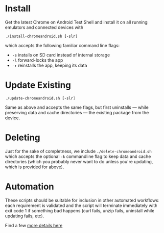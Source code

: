 # Install
Get the latest Chrome on Android Test Shell and install it on all running emulators and connected devices with

`./install-chromeandroid.sh [-slr]`

which accepts the following familiar command line flags:

- `-s` installs on SD card instead of internal storage
- `-l` forward-locks the app
- `-r` reinstalls the app, keeping its data

# Update Existing

`./update-chromeandroid.sh [-slr]`

Same as above and accepts the same flags, but first uninstalls — while preserving data and cache directories — the existing package from the device.

# Deleting
Just for the sake of completness, we include
`./delete-chromeandroid.sh`
which accepts the optional `-k` commandline flag to keep data and cache directories (which you probably never want to do unless you're updating, which is provided for above).

# Automation
These scripts should be suitable for inclusion in other automated workflows: each requirement is validated and the script will terminate immediately with exit code 1 if something bad happens (curl fails, unzip fails, uninstall while updating fails, etc).

Find a few [more details here](http://paul.kinlan.me/installing-chrome-for-android-on-an-emulator/)
